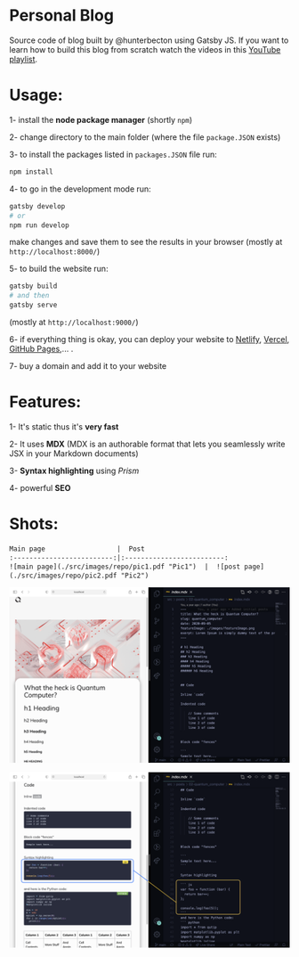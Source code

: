 # Personal Blog
Source code of blog built by @hunterbecton using Gatsby JS. If you want to learn how to build this blog from scratch watch the videos in this [YouTube playlist](https://www.youtube.com/playlist?list=PLW0RabRDhwwzVNhlOgQQgw6HJzXdM1MnT).

# Usage:
1- install the **node package manager** (shortly `npm`)

2- change directory to the main folder (where the file `package.JSON` exists)

3- to install the packages listed in `packages.JSON` file run:
```bash
npm install
```

4- to go in the development mode run:
```bash
gatsby develop
# or
npm run develop
```
make changes and save them to see the results in your browser (mostly at `http://localhost:8000/`)

5- to build the website run:
```bash
gatsby build
# and then
gatsby serve
```
(mostly at `http://localhost:9000/`)

6- if everything thing is okay, you can deploy your website to [Netlify](https://www.netlify.com), [Vercel](https://vercel.com), [GitHub Pages](githubpages),... .

7- buy a domain and add it to your website

# Features:
1- It's static thus it's **very fast**

2- It uses **MDX** (MDX is an authorable format that lets you seamlessly write JSX in your Markdown documents)

3- **Syntax highlighting** using *Prism*

4- powerful **SEO**



# Shots:

```
Main page                  |  Post
:-------------------------:|:-------------------------:
![main page](./src/images/repo/pic1.pdf "Pic1")  |  ![post page](./src/images/repo/pic2.pdf "Pic2")
```



![main page](./src/images/repo/pic4.png "Pic4")

![main page](./src/images/repo/pic3.png "Pic3")